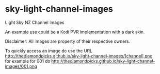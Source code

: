 # sky-light-channel-images
Light Sky NZ Channel Images

An example use could be a Kodi PVR implementation with a dark skin.

Disclaimer: All images are property of their respective owners.

To quickly access an image do use the URL http://thediamondpicks.github.io/sky-light-channel-images/[channel].png for example for 001 do http://thediamondpicks.github.io/sky-light-channel-images/001.png

